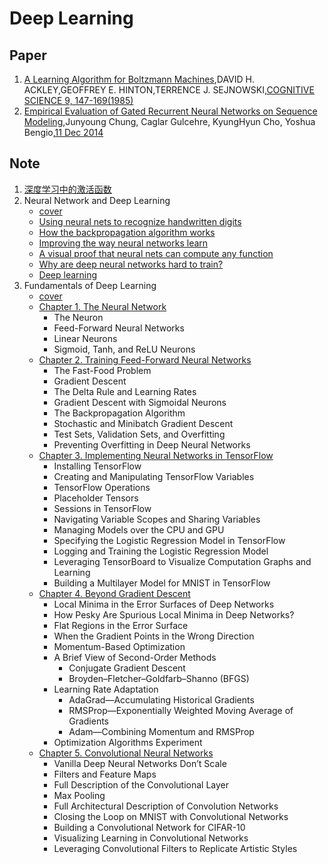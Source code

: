 # Deep Learning
## Paper
1. [A Learning Algorithm for Boltzmann Machines][0],DAVID H. ACKLEY,GEOFFREY E. HINTON,TERRENCE J. SEJNOWSKI,[COGNITIVE SCIENCE 9, 147-169(1985)][100]
1. [Empirical Evaluation of Gated Recurrent Neural Networks on Sequence Modeling][19],Junyoung Chung, Caglar Gulcehre, KyungHyun Cho, Yoshua Bengio,[11 Dec 2014][119]

## Note
1. [深度学习中的激活函数][2]
1. Neural Network and Deep Learning
    - [cover][3]
    - [Using neural nets to recognize handwritten digits][11]
    - [How the backpropagation algorithm works][12]
    - [Improving the way neural networks learn][13]
    - [A visual proof that neural nets can compute any function][14]
    - [Why are deep neural networks hard to train?][15]
    - [Deep learning][16]
1. Fundamentals of Deep Learning
    - [cover][1]
    - [Chapter 1. The Neural Network][21]
        - The Neuron
        - Feed-Forward Neural Networks
        - Linear Neurons
        - Sigmoid, Tanh, and ReLU Neurons
    - [Chapter 2. Training Feed-Forward Neural Networks][21]
        - The Fast-Food Problem
        - Gradient Descent
        - The Delta Rule and Learning Rates
        - Gradient Descent with Sigmoidal Neurons
        - The Backpropagation Algorithm
        - Stochastic and Minibatch Gradient Descent
        - Test Sets, Validation Sets, and Overfitting
        - Preventing Overfitting in Deep Neural Networks
    - [Chapter 3. Implementing Neural Networks in TensorFlow][22]
        - Installing TensorFlow
        - Creating and Manipulating TensorFlow Variables
        - TensorFlow Operations
        - Placeholder Tensors
        - Sessions in TensorFlow
        - Navigating Variable Scopes and Sharing Variables
        - Managing Models over the CPU and GPU
        - Specifying the Logistic Regression Model in TensorFlow
        - Logging and Training the Logistic Regression Model
        - Leveraging TensorBoard to Visualize Computation Graphs and Learning
        - Building a Multilayer Model for MNIST in TensorFlow
    - [Chapter 4. Beyond Gradient Descent][23]
        - Local Minima in the Error Surfaces of Deep Networks
        - How Pesky Are Spurious Local Minima in Deep Networks?
        - Flat Regions in the Error Surface
        - When the Gradient Points in the Wrong Direction
        - Momentum-Based Optimization
        - A Brief View of Second-Order Methods
            - Conjugate Gradient Descent
            - Broyden–Fletcher–Goldfarb–Shanno (BFGS)
        - Learning Rate Adaptation
            - AdaGrad—Accumulating Historical Gradients
            - RMSProp—Exponentially Weighted Moving Average of Gradients
            - Adam—Combining Momentum and RMSProp
        - Optimization Algorithms Experiment
    - [Chapter 5. Convolutional Neural Networks][24]
        - Vanilla Deep Neural Networks Don’t Scale
        - Filters and Feature Maps
        - Full Description of the Convolutional Layer
        - Max Pooling
        - Full Architectural Description of Convolution Networks
        - Closing the Loop on MNIST with Convolutional Networks
        - Building a Convolutional Network for CIFAR-10
        - Visualizing Learning in Convolutional Networks
        - Leveraging Convolutional Filters to Replicate Artistic Styles








[0]: A-Learning-Algorithm-for-Boltzmann-Machines.ipynb
[1]: Fundamentals-of-Deep-Learning/
[2]: activation-function.ipynb
[3]: NeuralNetworkAndDeepLearning/

[11]: NeuralNetworkAndDeepLearning/chap1.ipynb
[12]: NeuralNetworkAndDeepLearning/chap2.ipynb
[13]: NeuralNetworkAndDeepLearning/chap3.ipynb
[14]: NeuralNetworkAndDeepLearning/chap4.md
[15]: NeuralNetworkAndDeepLearning/chap5.ipynb
[16]: NeuralNetworkAndDeepLearning/chap6.ipynb

[21]: Fundamentals-of-Deep-Learning/Fundamentals-of-Deep-Learning-1+2.ipynb
[22]: Fundamentals-of-Deep-Learning/Fundamentals-of-Deep-Learning-3.ipynb
[23]: Fundamentals-of-Deep-Learning/Fundamentals-of-Deep-Learning-4.ipynb
[24]: Fundamentals-of-Deep-Learning/Fundamentals-of-Deep-Learning-5.ipynb




[19]:Empirical-Evaluation-of-Gated-Recurrent-Neural-Networks-on-Sequence-Modeling.ipynb

[100]:http://www.cs.toronto.edu/~fritz/absps/cogscibm.pdf
[119]:https://arxiv.org/abs/1412.3555
